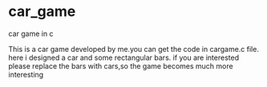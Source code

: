 # car_game
car game in c

This is a car game developed by me.you can get the code in cargame.c file.
here i designed a car and some rectangular bars.
if you are interested please replace the bars with cars,so the game becomes much more interesting
